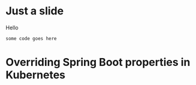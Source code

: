 # Just a slide

Hello


```
some code goes here

```


# Overriding Spring Boot properties in Kubernetes



